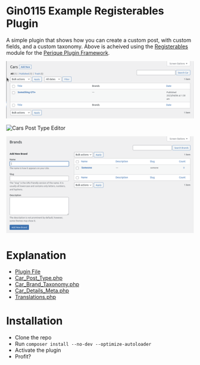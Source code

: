 # Gin0115 Example Registerables Plugin

A simple plugin that shows how you can create a custom post, with custom fields, and a custom taxonomy. Above is acheived using the [Registerables](https://github.com/Pink-Crab/Perique-Registerables) module for the [Perique Plugin Framework](https://github.com/Pink-Crab/Perique-Framework).

![Car Post Type List](docs/images/Cars-Post-Type-List.png "Image of the Car Post Type list table")

![Cars Post Type Editor](images/Cars-Post-Type-Editor-full.png "Image of the Car Post Type Editor (FULL SCREEN), with the defined block template.")

![Car Brand Taxonomy List](docs/images/Cars-Taxonomy-List.png "Image of the Car Brand Taxonomy list table and quick add")

# Explanation

* [Plugin File](docs/plugin.md)
* [Car_Post_Type.php](docs/car-post-type.md)
* [Car_Brand_Taxonomy.php](docs/car-brand-taxonomy.md)
* [Car_Details_Meta.php](docs/car-details-meta.md)
* [Translations.php](docs/translations.md)

# Installation

* Clone the repo
* Run `composer install --no-dev --optimize-autoloader`
* Activate the plugin
* Profit?